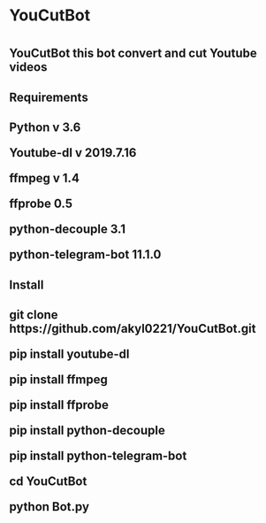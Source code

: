 <h1>YouCutBot<h1/>
<h2>YouCutBot this bot convert and cut Youtube videos<h2/>
<h2>Requirements<h2/>
<p>Python v 3.6 <p/>
<p>Youtube-dl v 2019.7.16<p/>
<p>ffmpeg	v 1.4 <p/>
<p>ffprobe	0.5	<p/>
<p>python-decouple	3.1 <p/>
<p>python-telegram-bot	11.1.0<p/>


<h2>Install<h2/>
<p>git clone https://github.com/akyl0221/YouCutBot.git<p/>
<p>pip install youtube-dl<p/>
<p>pip install ffmpeg<p/>
<p>pip install ffprobe<p/>
<p>pip install python-decouple<p/>
<p>pip install python-telegram-bot<p/>
<p>cd YouCutBot<p/>
<p>python Bot.py<p/>
